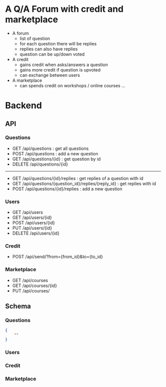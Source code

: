 # A Q/A Forum with credit and marketplace
- A forum
  - list of question
  - for each question there will be replies
  - replies can also have replies
  - question can be up/down voted
- A credit
  - gains credit when asks/answers a question
  - gains more credit if question is upvoted
  - can exchange between users
- A marketplace
  - can spends credit on workshops / online courses ...

# Backend 
## API

### Questions
- GET /api/questions : get all questions
- POST /api/questions : add a new question
- GET /api/questions/{id} : get question by id
- DELETE /api/questions/{id}
- --
- GET /api/questions/{id}/replies : get replies of a question with id
- GET /api/questions/{question_id}/replies/{reply_id} : get replies with id
- POST /api/questions/{id}/replies : add a new question

### Users
- GET /api/users
- GET /api/users/{id}
- POST /api/users/{id}
- PUT /api/users/{id}
- DELETE /api/users/{id}

### Credit
- POST /api/send/?from={from_id}&to={to_id}

### Marketplace
- GET /api/courses
- GET /api/courses/{id}
- PUT /api/courses/

## Schema

### Questions
```json
{
    ""
}
```
### Users
### Credit
### Marketplace
